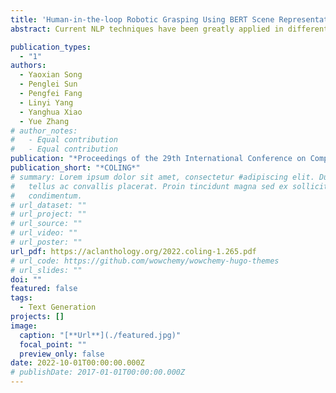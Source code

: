 ```yaml
---
title: 'Human-in-the-loop Robotic Grasping Using BERT Scene Representation'
abstract: Current NLP techniques have been greatly applied in different domains. In this paper, we propose a human-in-the-loop framework for robotic grasping in cluttered scenes, investigating a language interface to the grasping process, which allows the user to intervene by natural language commands. This framework is constructed on a state-of-the-art grasping baseline, where we substitute a scene-graph representation with a text representation of the scene using BERT. Experiments on both simulation and physical robot show that the proposed method outperforms conventional object-agnostic and scene-graph based methods in the literature. In addition, we find that with human intervention, performance can be significantly improved. Our dataset and code are available on our project website https://sites.google.com/view/hitl-grasping-bert.

publication_types:
  - "1"
authors:
  - Yaoxian Song
  - Penglei Sun
  - Pengfei Fang
  - Linyi Yang
  - Yanghua Xiao
  - Yue Zhang
# author_notes:
#   - Equal contribution
#   - Equal contribution
publication: "*Proceedings of the 29th International Conference on Computational Linguistics*"
publication_short: "*COLING*"
# summary: Lorem ipsum dolor sit amet, consectetur #adipiscing elit. Duis posuere
#   tellus ac convallis placerat. Proin tincidunt magna sed ex sollicitudin
#   condimentum.
# url_dataset: ""
# url_project: ""
# url_source: ""
# url_video: ""
# url_poster: ""
url_pdf: https://aclanthology.org/2022.coling-1.265.pdf
# url_code: https://github.com/wowchemy/wowchemy-hugo-themes
# url_slides: ""
doi: ""
featured: false
tags:
  - Text Generation
projects: []
image:
  caption: "[**Url**](./featured.jpg)"
  focal_point: ""
  preview_only: false
date: 2022-10-01T00:00:00.000Z
# publishDate: 2017-01-01T00:00:00.000Z
---
```

